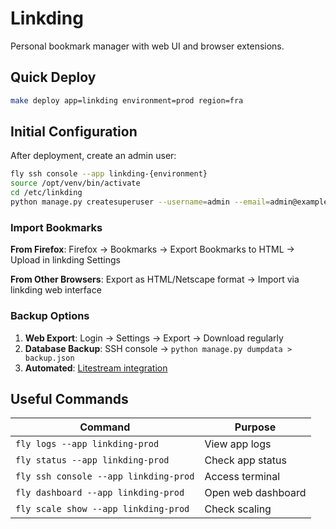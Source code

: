 # Linkding

Personal bookmark manager with web UI and browser extensions.

## Quick Deploy

```bash
make deploy app=linkding environment=prod region=fra
```

## Initial Configuration

After deployment, create an admin user:

```bash
fly ssh console --app linkding-{environment}
source /opt/venv/bin/activate
cd /etc/linkding
python manage.py createsuperuser --username=admin --email=admin@example.com
```

### Import Bookmarks

**From Firefox**: Firefox → Bookmarks → Export Bookmarks to HTML → Upload in linkding Settings

**From Other Browsers**: Export as HTML/Netscape format → Import via linkding web interface

### Backup Options

1. **Web Export**: Login → Settings → Export → Download regularly
2. **Database Backup**: SSH console → `python manage.py dumpdata > backup.json`
3. **Automated**: [Litestream integration](https://github.com/fspoettel/linkding-on-fly)

## Useful Commands

| Command | Purpose |
|---------|---------|
| `fly logs --app linkding-prod` | View app logs |
| `fly status --app linkding-prod` | Check app status |
| `fly ssh console --app linkding-prod` | Access terminal |
| `fly dashboard --app linkding-prod` | Open web dashboard |
| `fly scale show --app linkding-prod` | Check scaling |
